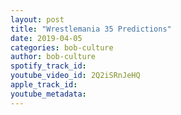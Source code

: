 ```yaml
---
layout: post
title: "Wrestlemania 35 Predictions"
date: 2019-04-05
categories: bob-culture
author: bob-culture
spotify_track_id: 
youtube_video_id: 2Q2iSRnJeHQ
apple_track_id: 
youtube_metadata: 
---
```

